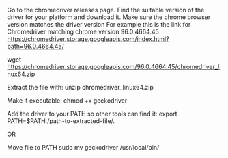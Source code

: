 Go to the chromedriver releases page. Find the suitable version of the driver for your platform and download it.
Make sure the chrome browser version matches the driver version
For example this is the link for Chromedriver matching chrome version 96.0.4664.45 https://chromedriver.storage.googleapis.com/index.html?path=96.0.4664.45/
 
wget https://chromedriver.storage.googleapis.com/96.0.4664.45/chromedriver_linux64.zip

Extract the file with:
unzip chromedriver_linux64.zip

Make it executable:
chmod +x geckodriver

Add the driver to your PATH so other tools can find it:
export PATH=$PATH:/path-to-extracted-file/.

OR

Move file to PATH
sudo mv geckodriver /usr/local/bin/